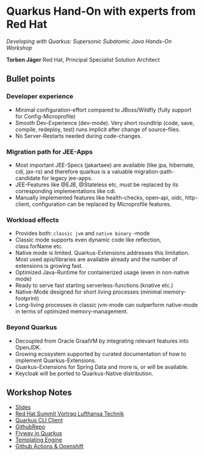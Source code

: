 # Quarkus Hand-On with experts from Red Hat

_Developing with Quarkus: Supersonic Subatomic Java Hands-On Workshop_

**Torben Jäger**
Red Hat, Principal Specialist Solution Architect

## Bullet points

### Developer experience

* Minimal configuration-effort compared to JBoss/Wildfly (fully support for Config-Microprofile)
* Smooth Dev-Experience (dev-mode). Very short roundtrip (code, save, compile, redeploy, test) runs implicit after 
  change of source-files.
* No Server-Restarts needed during code-changes.

### Migration path for JEE-Apps
* Most important JEE-Specs (jakartaee) are available (like jpa, hibernate, cdi, jax-rs) and therefore quarkus is
  a valuable migration-path-candidate for legacy jee-apps.
* JEE-Features like @EJB, @Stateless etc, must be replaced by its corresponding implementations like cdi.
* Manually implemented features like health-checks, open-api, oidc, http-client, configuration 
  can be replaced by Microprofile features.

### Workload effects

* Provides both: `classic jvm` and `native binary` -mode
* Classic mode supports even dynamic code like reflection, class.forName etc.
* Native mode is limited. Quarkus-Extensions addresses this limitation. 
  Most used apis/libraries are available already and the number of extensions is growing fast.
* Optimized Java-Runtime for containerized usage (even in non-native mode)
* Ready to serve fast starting serverless-functions (knative etc.)
* Native-Mode designed for short living processes (minimal memory-footprint)
* Long-living processes in classic jvm-mode can outperform native-mode in terms of optimized memory-management.

### Beyond Quarkus

* Decoupled from Oracle GraalVM by integrating relevant features into OpenJDK.
* Growing ecosystem supported by curated documentation of how to implement Quarkus-Extensions. 
* Quarkus-Extensions for Spring Data and more is, or will be available.
* Keycloak will be ported to Quarkus-Native distribution.

## Workshop Notes

* [Slides](https://drive.google.com/file/d/1_p8p4BP2_Sml1rvY52MMcYdwUp23bK4n/view?usp=sharing)
* [Red Hat Summit Vortrag Lufthansa Technik](https://cloud.redhat.com/learn/resources/videos/red-hat-summit-2020)
* [Quarkus CLI Client](https://quarkus.io/guides/cli-tooling)
* [GithubRepo](https://github.com/j1cken/greeting-quarkus)
* [Flyway in Quarkus](https://quarkus.io/guides/flyway)
* [Templating Engine](https://quarkus.io/guides/qute)
* [Github Actions & Openshift](https://cloud.redhat.com/blog/deploying-to-openshift-using-github-actions)

